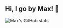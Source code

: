 ## Hi, I go by Max! 👋

<!--
**CourajeousMax/CourajeousMax** is a ✨ _special_ ✨ repository because its `README.md` (this file) appears on your GitHub profile.

Here are some ideas to get you started:

- 🔭 I’m currently working on ...
- 🌱 I’m currently learning ...
- 👯 I’m looking to collaborate on ...
- 🤔 I’m looking for help with ...
- 💬 Ask me about ...
- 📫 How to reach me: ...
- 😄 Pronouns: ...
- ⚡ Fun fact: ...
-->
![Max's GitHub stats](https://github-readme-stats.vercel.app/api?username=CourajeousMax&show_icons=true&theme=tokyonight)

